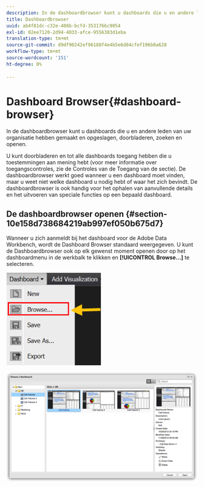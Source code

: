 ```yaml
---
description: In de dashboardbrowser kunt u dashboards die u en andere leden van uw organisatie hebben gemaakt en opgeslagen, doorbladeren, zoeken en openen.
title: Dashboardbrowser
uuid: ab4f81dc-c32e-408b-bcfd-3531766c9054
exl-id: 02ee7120-2d94-4033-afce-9556383d1eba
translation-type: tm+mt
source-git-commit: d9df90242ef96188f4e4b5e6d04cfef196b0a628
workflow-type: tm+mt
source-wordcount: '151'
ht-degree: 0%

---
```


# Dashboard Browser{#dashboard-browser}

In de dashboardbrowser kunt u dashboards die u en andere leden van uw organisatie hebben gemaakt en opgeslagen, doorbladeren, zoeken en openen.

U kunt doorbladeren en tot alle dashboards toegang hebben die u toestemmingen aan mening hebt (voor meer informatie over toegangscontroles, zie de Controles van de Toegang van de sectie). De dashboardbrowser werkt goed wanneer u een dashboard moet vinden, maar u weet niet welke dashboard u nodig hebt of waar het zich bevindt. De dashboardbrowser is ook handig voor het ophalen van aanvullende details en het uitvoeren van speciale functies op een bepaald dashboard.

## De dashboardbrowser openen {#section-10e158d738684219ab997ef050b675d7}

Wanneer u zich aanmeldt bij het dashboard voor de Adobe Data Workbench, wordt de Dashboard Browser standaard weergegeven. U kunt de Dashboardbrowser ook op elk gewenst moment openen door op het dashboardmenu in de werkbalk te klikken en **[!UICONTROL Browse…]** te selecteren.

![](assets/browse.png)

![](assets/choose_a_dashboard.png)
